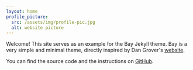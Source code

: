 ```yaml
---
layout: home
profile_picture:
  src: /assets/img/profile-pic.jpg
  alt: website picture
---
```


<p>
  Welcome! This site serves as an example for the Bay Jekyll theme. Bay is a very simple and minimal theme, directly inspired by Dan Grover's <a href="http://dangrover.com">website</a>.
</p>

<p>
  You can find the source code and the instructions on <a href="https://github.com/JunPeiKatkoi/bay">GitHub</a>.
</p>
